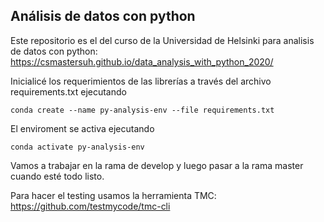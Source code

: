 ## Análisis de datos con python

Este repositorio es el del curso de la Universidad de Helsinki para analisis de datos con python: https://csmastersuh.github.io/data_analysis_with_python_2020/

Inicialicé los requerimientos de las librerías a través del archivo requirements.txt ejecutando 

`conda create --name py-analysis-env --file requirements.txt`

El enviroment se activa ejecutando 

`conda activate py-analysis-env`

Vamos a trabajar en la rama de develop y luego pasar a la rama master cuando esté todo listo.

Para hacer el testing usamos la herramienta TMC: https://github.com/testmycode/tmc-cli

